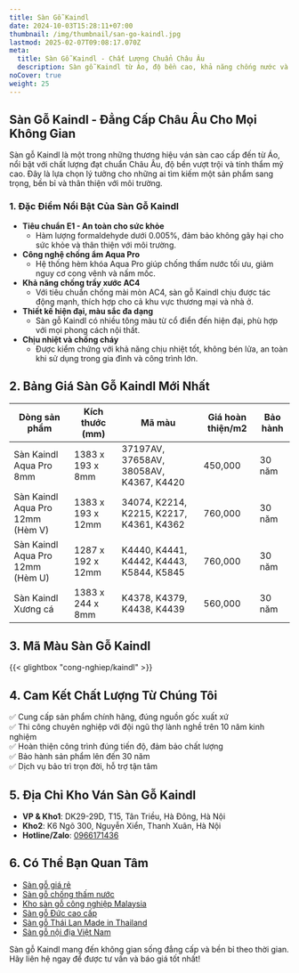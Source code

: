 ```yaml
---
title: Sàn Gỗ Kaindl
date: 2024-10-03T15:28:11+07:00
thumbnail: /img/thumbnail/san-go-kaindl.jpg
lastmod: 2025-02-07T09:08:17.070Z
meta:
  title: Sàn Gỗ Kaindl - Chất Lượng Chuẩn Châu Âu
  description: Sàn gỗ Kaindl từ Áo, độ bền cao, khả năng chống nước và trầy xước vượt trội. Giải pháp hoàn hảo cho không gian nội thất hiện đại.
noCover: true
weight: 25
---
```


## Sàn Gỗ Kaindl - Đẳng Cấp Châu Âu Cho Mọi Không Gian

Sàn gỗ Kaindl là một trong những thương hiệu ván sàn cao cấp đến từ Áo, nổi bật với chất lượng đạt chuẩn Châu Âu, độ bền vượt trội và tính thẩm mỹ cao. Đây là lựa chọn lý tưởng cho những ai tìm kiếm một sản phẩm sang trọng, bền bỉ và thân thiện với môi trường.

### **1. Đặc Điểm Nổi Bật Của Sàn Gỗ Kaindl**

- **Tiêu chuẩn E1 - An toàn cho sức khỏe**
  - Hàm lượng formaldehyde dưới 0.005%, đảm bảo không gây hại cho sức khỏe và thân thiện với môi trường.
- **Công nghệ chống ẩm Aqua Pro**
  - Hệ thống hèm khóa Aqua Pro giúp chống thấm nước tối ưu, giảm nguy cơ cong vênh và nấm mốc.
- **Khả năng chống trầy xước AC4**
  - Với tiêu chuẩn chống mài mòn AC4, sàn gỗ Kaindl chịu được tác động mạnh, thích hợp cho cả khu vực thương mại và nhà ở.
- **Thiết kế hiện đại, màu sắc đa dạng**
  - Sàn gỗ Kaindl có nhiều tông màu từ cổ điển đến hiện đại, phù hợp với mọi phong cách nội thất.
- **Chịu nhiệt và chống cháy**
  - Được kiểm chứng với khả năng chịu nhiệt tốt, không bén lửa, an toàn khi sử dụng trong gia đình và công trình lớn.

## **2. Bảng Giá Sàn Gỗ Kaindl Mới Nhất**

| Dòng sản phẩm                     | Kích thước (mm)        | Mã màu                                                 | Giá hoàn thiện/m2 | Bảo hành |
|-----------------------------------|-------------------------|-------------------------------------------------------|-------------------|----------|
| Sàn Kaindl Aqua Pro 8mm          | 1383 x 193 x 8mm        | 37197AV, 37658AV, 38058AV, K4367, K4420               | 450,000           | 30 năm   |
| Sàn Kaindl Aqua Pro 12mm (Hèm V) | 1383 x 193 x 12mm       | 34074, K2214, K2215, K2217, K4361, K4362               | 760,000           | 30 năm   |
| Sàn Kaindl Aqua Pro 12mm (Hèm U) | 1287 x 192 x 12mm       | K4440, K4441, K4442, K4443, K5844, K5845               | 760,000           | 30 năm   |
| Sàn Kaindl Xương cá               | 1383 x 244 x 8mm        | K4378, K4379, K4438, K4439                            | 560,000           | 30 năm   |

## **3. Mã Màu Sàn Gỗ Kaindl**

{{< glightbox "cong-nghiep/kaindl" >}}

## **4. Cam Kết Chất Lượng Từ Chúng Tôi**

✅ Cung cấp sản phẩm chính hãng, đúng nguồn gốc xuất xứ  
✅ Thi công chuyên nghiệp với đội ngũ thợ lành nghề trên 10 năm kinh nghiệm  
✅ Hoàn thiện công trình đúng tiến độ, đảm bảo chất lượng  
✅ Bảo hành sản phẩm lên đến 30 năm  
✅ Dịch vụ bảo trì trọn đời, hỗ trợ tận tâm  

## **5. Địa Chỉ Kho Ván Sàn Gỗ Kaindl**

- **VP & Kho1**: DK29-29D, T15, Tân Triều, Hà Đông, Hà Nội  
- **Kho2**: K6 Ngõ 300, Nguyễn Xiển, Thanh Xuân, Hà Nội  
- **Hotline/Zalo**: [0966171436](tel:0966171436)  

## **6. Có Thể Bạn Quan Tâm**

- [Sàn gỗ giá rẻ](/san-go-cong-nghiep/san-go-gia-re/)  
- [Sàn gỗ chống thấm nước](/san-go-cong-nghiep/san-go-chiu-nuoc/)  
- [Kho sàn gỗ công nghiệp Malaysia](/san-go-cong-nghiep/kho-san-go-malaysia/)  
- [Sàn gỗ Đức cao cấp](/san-go-cong-nghiep/san-go-duc-nhap-khau/)  
- [Sàn gỗ Thái Lan Made in Thailand](/san-go-cong-nghiep/san-go-thai-lan/)  
- [Sàn gỗ nội địa Việt Nam](/san-go-cong-nghiep/san-go-viet-nam/)  

Sàn gỗ Kaindl mang đến không gian sống đẳng cấp và bền bỉ theo thời gian. Hãy liên hệ ngay để được tư vấn và báo giá tốt nhất!
